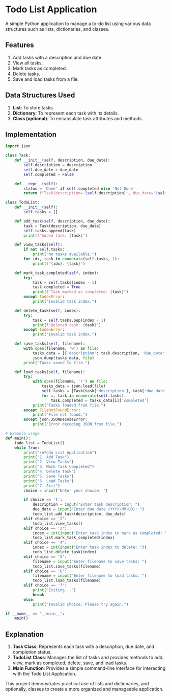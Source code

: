 
# Todo List Application

A simple Python application to manage a to-do list using various data structures such as lists, dictionaries, and classes.

## Features
1. Add tasks with a description and due date.
2. View all tasks.
3. Mark tasks as completed.
4. Delete tasks.
5. Save and load tasks from a file.

## Data Structures Used
1. **List**: To store tasks.
2. **Dictionary**: To represent each task with its details.
3. **Class (optional)**: To encapsulate task attributes and methods.

## Implementation

```python
import json

class Task:
    def __init__(self, description, due_date):
        self.description = description
        self.due_date = due_date
        self.completed = False

    def __repr__(self):
        status = 'Done' if self.completed else 'Not Done'
        return f"Task(description='{self.description}', due_date='{self.due_date}', status='{status}')"

class TodoList:
    def __init__(self):
        self.tasks = []

    def add_task(self, description, due_date):
        task = Task(description, due_date)
        self.tasks.append(task)
        print(f"Added task: {task}")

    def view_tasks(self):
        if not self.tasks:
            print("No tasks available.")
        for idx, task in enumerate(self.tasks, 1):
            print(f"{idx}. {task}")

    def mark_task_completed(self, index):
        try:
            task = self.tasks[index - 1]
            task.completed = True
            print(f"Task marked as completed: {task}")
        except IndexError:
            print("Invalid task index.")

    def delete_task(self, index):
        try:
            task = self.tasks.pop(index - 1)
            print(f"Deleted task: {task}")
        except IndexError:
            print("Invalid task index.")

    def save_tasks(self, filename):
        with open(filename, 'w') as file:
            tasks_data = [{'description': task.description, 'due_date': task.due_date, 'completed': task.completed} for task in self.tasks]
            json.dump(tasks_data, file)
        print("Tasks saved to file.")

    def load_tasks(self, filename):
        try:
            with open(filename, 'r') as file:
                tasks_data = json.load(file)
                self.tasks = [Task(task['description'], task['due_date']) for task in tasks_data]
                for i, task in enumerate(self.tasks):
                    task.completed = tasks_data[i]['completed']
            print("Tasks loaded from file.")
        except FileNotFoundError:
            print("File not found.")
        except json.JSONDecodeError:
            print("Error decoding JSON from file.")

# Example usage
def main():
    todo_list = TodoList()
    while True:
        print("\nTodo List Application")
        print("1. Add Task")
        print("2. View Tasks")
        print("3. Mark Task Completed")
        print("4. Delete Task")
        print("5. Save Tasks")
        print("6. Load Tasks")
        print("7. Exit")
        choice = input("Enter your choice: ")

        if choice == '1':
            description = input("Enter task description: ")
            due_date = input("Enter due date (YYYY-MM-DD): ")
            todo_list.add_task(description, due_date)
        elif choice == '2':
            todo_list.view_tasks()
        elif choice == '3':
            index = int(input("Enter task index to mark as completed: "))
            todo_list.mark_task_completed(index)
        elif choice == '4':
            index = int(input("Enter task index to delete: "))
            todo_list.delete_task(index)
        elif choice == '5':
            filename = input("Enter filename to save tasks: ")
            todo_list.save_tasks(filename)
        elif choice == '6':
            filename = input("Enter filename to load tasks: ")
            todo_list.load_tasks(filename)
        elif choice == '7':
            print("Exiting...")
            break
        else:
            print("Invalid choice. Please try again.")

if __name__ == "__main__":
    main()
```

## Explanation

1. **Task Class**: Represents each task with a description, due date, and completion status.
2. **TodoList Class**: Manages the list of tasks and provides methods to add, view, mark as completed, delete, save, and load tasks.
3. **Main Function**: Provides a simple command-line interface for interacting with the Todo List Application.

This project demonstrates practical use of lists and dictionaries, and optionally, classes to create a more organized and manageable application.
